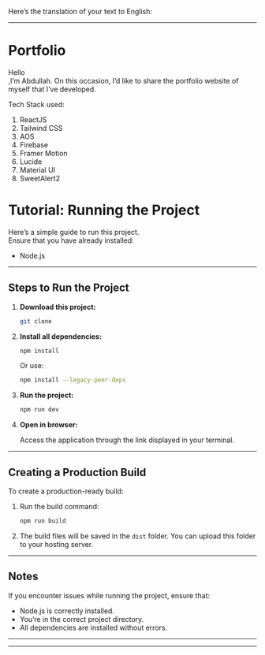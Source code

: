 Here’s the translation of your text to English:  

---

# Portfolio   
Hello   
,I’m Abdullah. On this occasion, I’d like to share the portfolio website of myself that I’ve developed.  

Tech Stack used:  
1. ReactJS  
2. Tailwind CSS  
3. AOS  
4. Firebase  
5. Framer Motion  
5. Lucide  
6. Material UI  
7. SweetAlert2  


# Tutorial: Running the Project  

Here’s a simple guide to run this project.  
Ensure that you have already installed:  
- Node.js  

---

## Steps to Run the Project  

1. **Download this project:**  

   ```bash  
   git clone   
   ```  

2. **Install all dependencies:**  

   ```bash  
   npm install  
   ```  
   Or use:  

   ```bash  
   npm install --legacy-peer-deps  
   ```  

3. **Run the project:**  

   ```bash  
   npm run dev  
   ```  

4. **Open in browser:**  

   Access the application through the link displayed in your terminal.  

---

## Creating a Production Build  

To create a production-ready build:  

1. Run the build command:  

   ```bash  
   npm run build  
   ```  

2. The build files will be saved in the `dist` folder. You can upload this folder to your hosting server.  

---

## Notes  

If you encounter issues while running the project, ensure that:  
- Node.js is correctly installed.  
- You’re in the correct project directory.  
- All dependencies are installed without errors.  

---


---
